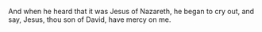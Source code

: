 And when he heard that it was Jesus of Nazareth, he began to cry out, and say, Jesus, thou son of David, have mercy on me.
